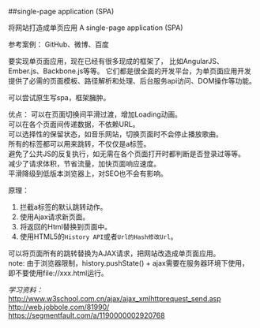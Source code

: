 ##single-page application (SPA)

将网站打造成单页应用 A single-page application (SPA)  

参考案例：
GitHub、微博、百度

要实现单页面应用，现在已经有很多现成的框架了，
比如AngularJS、Ember.js、Backbone.js等等。
它们都是很全面的开发平台，为单页面应用开发提供了必需的页面模板、路径解析和处理、后台服务api访问、DOM操作等功能。

可以尝试原生写spa，框架臃肿。

优点：
可以在页面切换间平滑过渡，增加Loading动画。  
可以在各个页面间传递数据，不依赖URL。  
可以选择性的保留状态，如音乐网站，切换页面时不会停止播放歌曲。  
所有的标签都可以用来跳转，不仅仅是a标签。  
避免了公共JS的反复执行，如无需在各个页面打开时都判断是否登录过等等。  
减少了请求体积，节省流量，加快页面响应速度。  
平滑降级到低版本浏览器上，对SEO也不会有影响。
 

原理：
1. 拦截a标签的默认跳转动作。
2. 使用Ajax请求新页面。
3. 将返回的Html替换到页面中。
4. 使用HTML5的`History API`或者`Url的Hash修改Url`。

可以将页面所有的跳转替换为AJAX请求，把网站改造成单页面应用。  
note: 由于浏览器限制，history.pushState() + ajax需要在服务器环境下使用，
即不要使用file://xxx.html运行。

_学习资料：_  
http://www.w3school.com.cn/ajax/ajax_xmlhttprequest_send.asp  
http://web.jobbole.com/81990/  
https://segmentfault.com/a/1190000002920768  

